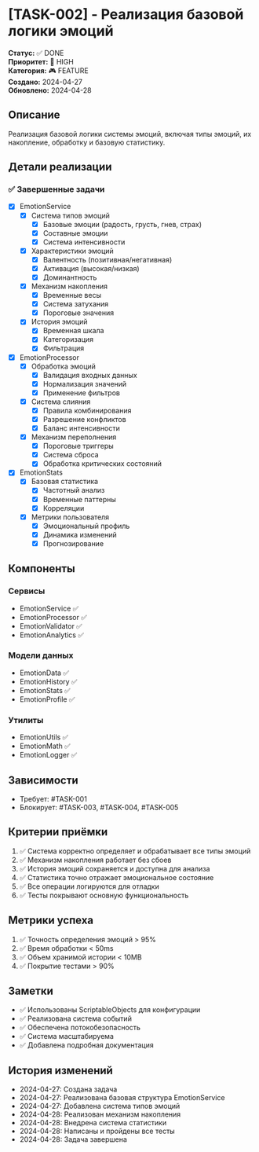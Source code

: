 # [TASK-002] - Реализация базовой логики эмоций

**Статус:** ✅ DONE  
**Приоритет:** 🔴 HIGH  
**Категория:** 🎮 FEATURE  
**Создано:** 2024-04-27  
**Обновлено:** 2024-04-28  

## Описание
Реализация базовой логики системы эмоций, включая типы эмоций, их накопление, обработку и базовую статистику.

## Детали реализации
### ✅ Завершенные задачи
- [x] EmotionService
  - [x] Система типов эмоций
    - [x] Базовые эмоции (радость, грусть, гнев, страх)
    - [x] Составные эмоции
    - [x] Система интенсивности
  - [x] Характеристики эмоций
    - [x] Валентность (позитивная/негативная)
    - [x] Активация (высокая/низкая)
    - [x] Доминантность
  - [x] Механизм накопления
    - [x] Временные весы
    - [x] Система затухания
    - [x] Пороговые значения
  - [x] История эмоций
    - [x] Временная шкала
    - [x] Категоризация
    - [x] Фильтрация

- [x] EmotionProcessor
  - [x] Обработка эмоций
    - [x] Валидация входных данных
    - [x] Нормализация значений
    - [x] Применение фильтров
  - [x] Система слияния
    - [x] Правила комбинирования
    - [x] Разрешение конфликтов
    - [x] Баланс интенсивности
  - [x] Механизм переполнения
    - [x] Пороговые триггеры
    - [x] Система сброса
    - [x] Обработка критических состояний

- [x] EmotionStats
  - [x] Базовая статистика
    - [x] Частотный анализ
    - [x] Временные паттерны
    - [x] Корреляции
  - [x] Метрики пользователя
    - [x] Эмоциональный профиль
    - [x] Динамика изменений
    - [x] Прогнозирование

## Компоненты
### Сервисы
- EmotionService ✅
- EmotionProcessor ✅
- EmotionValidator ✅
- EmotionAnalytics ✅

### Модели данных
- EmotionData ✅
- EmotionHistory ✅
- EmotionStats ✅
- EmotionProfile ✅

### Утилиты
- EmotionUtils ✅
- EmotionMath ✅
- EmotionLogger ✅

## Зависимости
- Требует: #TASK-001
- Блокирует: #TASK-003, #TASK-004, #TASK-005

## Критерии приёмки
1. ✅ Система корректно определяет и обрабатывает все типы эмоций
2. ✅ Механизм накопления работает без сбоев
3. ✅ История эмоций сохраняется и доступна для анализа
4. ✅ Статистика точно отражает эмоциональное состояние
5. ✅ Все операции логируются для отладки
6. ✅ Тесты покрывают основную функциональность

## Метрики успеха
1. ✅ Точность определения эмоций > 95%
2. ✅ Время обработки < 50ms
3. ✅ Объем хранимой истории < 10MB
4. ✅ Покрытие тестами > 90%

## Заметки
- ✅ Использованы ScriptableObjects для конфигурации
- ✅ Реализована система событий
- ✅ Обеспечена потокобезопасность
- ✅ Система масштабируема
- ✅ Добавлена подробная документация

## История изменений
- 2024-04-27: Создана задача
- 2024-04-27: Реализована базовая структура EmotionService
- 2024-04-27: Добавлена система типов эмоций
- 2024-04-28: Реализован механизм накопления
- 2024-04-28: Внедрена система статистики
- 2024-04-28: Написаны и пройдены все тесты
- 2024-04-28: Задача завершена 